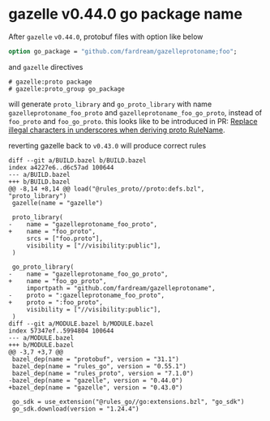 # gazelle v0.44.0 go package name

After `gazelle` `v0.44.0`, protobuf files with option like below

```protobuf
option go_package = "github.com/fardream/gazelleprotoname;foo";
```

and `gazelle` directives

```starlark
# gazelle:proto package
# gazelle:proto_group go_package
```

will generate `proto_library` and `go_proto_library` with name `gazelleprotoname_foo_proto` and `gazelleprotoname_foo_go_proto`, instead of `foo_proto` and `foo_go_proto`.
this looks like to be introduced in PR: [Replace illegal characters in underscores when deriving proto RuleName](https://github.com/bazel-contrib/bazel-gazelle/pull/2105).

reverting gazelle back to `v0.43.0` will produce correct rules

```
diff --git a/BUILD.bazel b/BUILD.bazel
index a4227e6..d6c57ad 100644
--- a/BUILD.bazel
+++ b/BUILD.bazel
@@ -8,14 +8,14 @@ load("@rules_proto//proto:defs.bzl", "proto_library")
 gazelle(name = "gazelle")

 proto_library(
-    name = "gazelleprotoname_foo_proto",
+    name = "foo_proto",
     srcs = ["foo.proto"],
     visibility = ["//visibility:public"],
 )

 go_proto_library(
-    name = "gazelleprotoname_foo_go_proto",
+    name = "foo_go_proto",
     importpath = "github.com/fardream/gazelleprotoname",
-    proto = ":gazelleprotoname_foo_proto",
+    proto = ":foo_proto",
     visibility = ["//visibility:public"],
 )
diff --git a/MODULE.bazel b/MODULE.bazel
index 57347ef..5994804 100644
--- a/MODULE.bazel
+++ b/MODULE.bazel
@@ -3,7 +3,7 @@
 bazel_dep(name = "protobuf", version = "31.1")
 bazel_dep(name = "rules_go", version = "0.55.1")
 bazel_dep(name = "rules_proto", version = "7.1.0")
-bazel_dep(name = "gazelle", version = "0.44.0")
+bazel_dep(name = "gazelle", version = "0.43.0")

 go_sdk = use_extension("@rules_go//go:extensions.bzl", "go_sdk")
 go_sdk.download(version = "1.24.4")
```
